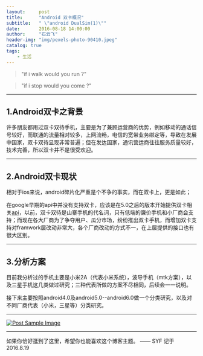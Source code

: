 ```yaml
---
layout:     post
title:      "Android 双卡概况"
subtitle:   " \"android DualSim(1)\""
date:       2016-08-18 14:00:00
author:     "石云飞"
header-img: "img/pexels-photo-90410.jpeg"
catalog: true
tags:
    - 生活
---
```




> "if i walk would you run ?"

> "if i stop would you come ?"


---


## 1.Android双卡之背景

许多朋友都用过双卡双待手机，主要是为了兼顾运营商的优势，例如移动的通话信号较好，而联通的流量相对较多，上网流畅，电信的宽带业务绑定等，导致在发展中国家，双卡双待显现非常普遍；但在发达国家，通讯营运商往往服务质量较好，技术完善，所以双卡并不是很受欢迎。

---

## 2.Android双卡现状

相对于ios来说，android碎片化严重是个不争的事实，而在双卡上，更是如此；

在google早期的api中并没有支持双卡，应该是在5.0之后的版本开始提供双卡相关[api](https://developer.android.com/reference/android/telecom/TelecomManager.html)，以前，双卡双待是山寨手机的代名词，只有低端的廉价手机和小厂商会支持；而现在各大厂商为了争夺用户、瓜分市场，纷纷推出双卡手机，而增加双卡支持对framwork层改动非常大，各个厂商改动的方式不一，在上层提供的接口也有很大区别。

---

## 3.分析方案
目前我分析过的手机主要是小米2A（代表小米系统），波导手机（mtk方案），以及三星手机这几类做过研究；三种代表所做的方案不尽相同，后续会一一说明。


接下来主要按照android4.0及android5.0--android6.0做一个分类研究，以及对不同厂商代表（小米，三星等）分类研究。

---

<a href="" target="_blank">
    <img src="{{ site.baseurl }}/img/pexels-photo-70159.jpeg" alt="Post Sample Image">
</a>

---
如果你恰好逛到了这里，希望你也能喜欢这个博客主题。
—— SYF 记于 2016.8.19




